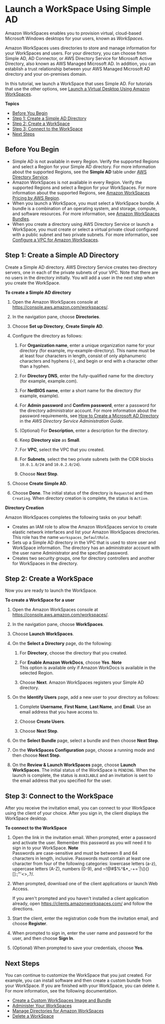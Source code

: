 # Launch a WorkSpace Using Simple AD<a name="launch-workspace-simple-ad"></a>

Amazon WorkSpaces enables you to provision virtual, cloud\-based Microsoft Windows desktops for your users, known as *WorkSpaces*\.

Amazon WorkSpaces uses directories to store and manage information for your WorkSpaces and users\. For your directory, you can choose from Simple AD, AD Connector, or AWS Directory Service for Microsoft Active Directory, also known as AWS Managed Microsoft AD\. In addition, you can establish a trust relationship between your AWS Managed Microsoft AD directory and your on\-premises domain\.

In this tutorial, we launch a WorkSpace that uses Simple AD\. For tutorials that use the other options, see [Launch a Virtual Desktop Using Amazon WorkSpaces](launch-workspaces-tutorials.md)\.

**Topics**
+ [Before You Begin](#prereqs-simple-ad)
+ [Step 1: Create a Simple AD Directory](#create-simple-ad)
+ [Step 2: Create a WorkSpace](#create-workspace-simple-ad)
+ [Step 3: Connect to the WorkSpace](#connect-workspace-simple-ad)
+ [Next Steps](#next-steps-simple-ad)

## Before You Begin<a name="prereqs-simple-ad"></a>
+ Simple AD is not available in every Region\. Verify the supported Regions and select a Region for your Simple AD directory\. For more information about the supported Regions, see the **Simple AD** table under [AWS Directory Service](https://docs.aws.amazon.com/general/latest/gr/rande.html#ds_region)\.
+ Amazon WorkSpaces is not available in every Region\. Verify the supported Regions and select a Region for your WorkSpaces\. For more information about the supported Regions, see [Amazon WorkSpaces Pricing by AWS Region](https://aws.amazon.com/workspaces/pricing/)\.
+ When you launch a WorkSpace, you must select a WorkSpace bundle\. A bundle is a combination of an operating system, and storage, compute, and software resources\. For more information, see [Amazon WorkSpaces Bundles](https://aws.amazon.com/workspaces/details/#Amazon_WorkSpaces_Bundles)\.
+ When you create a directory using AWS Directory Service or launch a WorkSpace, you must create or select a virtual private cloud configured with a public subnet and two private subnets\. For more information, see [Configure a VPC for Amazon WorkSpaces](amazon-workspaces-vpc.md)\.

## Step 1: Create a Simple AD Directory<a name="create-simple-ad"></a>

Create a Simple AD directory\. AWS Directory Service creates two directory servers, one in each of the private subnets of your VPC\. Note that there are no users in the directory initially\. You will add a user in the next step when you create the WorkSpace\.

**To create a Simple AD directory**

1. Open the Amazon WorkSpaces console at [https://console\.aws\.amazon\.com/workspaces/](https://console.aws.amazon.com/workspaces/)\.

1. In the navigation pane, choose **Directories**\.

1. Choose **Set up Directory**, **Create Simple AD**\.

1. Configure the directory as follows:

   1. For **Organization name**, enter a unique organization name for your directory \(for example, my\-example\-directory\)\. This name must be at least four characters in length, consist of only alphanumeric characters and hyphens \(\-\), and begin or end with a character other than a hyphen\.

   1. For **Directory DNS**, enter the fully\-qualified name for the directory \(for example, example\.com\)\.

   1. For **NetBIOS name**, enter a short name for the directory \(for example, example\)\.

   1. For **Admin password** and **Confirm password**, enter a password for the directory administrator account\. For more information about the password requirements, see [How to Create a Microsoft AD Directory](https://docs.aws.amazon.com/directoryservice/latest/admin-guide/create_managed_ad.html) in the *AWS Directory Service Administration Guide*\.

   1. \(Optional\) For **Description**, enter a description for the directory\.

   1. Keep **Directory size** as **Small**\.

   1. For **VPC**, select the VPC that you created\.

   1. For **Subnets**, select the two private subnets \(with the CIDR blocks `10.0.1.0/24` and `10.0.2.0/24`\)\.

   1. Choose **Next Step**\.

1. Choose **Create Simple AD**\.

1. Choose **Done**\. The initial status of the directory is `Requested` and then `Creating`\. When directory creation is complete, the status is `Active`\.

**Directory Creation**

Amazon WorkSpaces completes the following tasks on your behalf:
+ Creates an IAM role to allow the Amazon WorkSpaces service to create elastic network interfaces and list your Amazon WorkSpaces directories\. This role has the name `workspaces_DefaultRole`\.
+ Sets up a Simple AD directory in the VPC that is used to store user and WorkSpace information\. The directory has an administrator account with the user name Administrator and the specified password\.
+ Creates two security groups, one for directory controllers and another for WorkSpaces in the directory\.

## Step 2: Create a WorkSpace<a name="create-workspace-simple-ad"></a>

Now you are ready to launch the WorkSpace\.

**To create a WorkSpace for a user**

1. Open the Amazon WorkSpaces console at [https://console\.aws\.amazon\.com/workspaces/](https://console.aws.amazon.com/workspaces/)\.

1. In the navigation pane, choose **WorkSpaces**\.

1. Choose **Launch WorkSpaces**\.

1. On the **Select a Directory** page, do the following:

   1. For **Directory**, choose the directory that you created\.

   1. For **Enable Amazon WorkDocs**, choose **Yes**\.
**Note**  
This option is available only if Amazon WorkDocs is available in the selected Region\.

   1. Choose **Next**\. Amazon WorkSpaces registers your Simple AD directory\.

1. On the **Identify Users** page, add a new user to your directory as follows:

   1. Complete **Username**, **First Name**, **Last Name**, and **Email**\. Use an email address that you have access to\.

   1. Choose **Create Users**\.

   1. Choose **Next Step**\.

1. On the **Select Bundle** page, select a bundle and then choose **Next Step**\.

1. On the **WorkSpaces Configuration** page, choose a running mode and then choose **Next Step**\.

1. On the **Review & Launch WorkSpaces** page, choose **Launch WorkSpaces**\. The initial status of the WorkSpace is `PENDING`\. When the launch is complete, the status is `AVAILABLE` and an invitation is sent to the email address that you specified for the user\.

## Step 3: Connect to the WorkSpace<a name="connect-workspace-simple-ad"></a>

After you receive the invitation email, you can connect to your WorkSpace using the client of your choice\. After you sign in, the client displays the WorkSpace desktop\.

**To connect to the WorkSpace**

1. Open the link in the invitation email\. When prompted, enter a password and activate the user\. Remember this password as you will need it to sign in to your WorkSpace\.
**Note**  
Passwords are case\-sensitive and must be between 8 and 64 characters in length, inclusive\. Passwords must contain at least one character from four of the following categories: lowercase letters \(a\-z\), uppercase letters \(A\-Z\), numbers \(0\-9\), and \~\!@\#$%^&\*\_\-\+=`\|\\\(\)\{\}\[\]:;"'<>,\.?/\.

1. When prompted, download one of the client applications or launch Web Access\.

   If you aren't prompted and you haven't installed a client application already, open [https://clients\.amazonworkspaces\.com/](https://clients.amazonworkspaces.com/) and follow the directions\.

1. Start the client, enter the registration code from the invitation email, and choose **Register**\.

1. When prompted to sign in, enter the user name and password for the user, and then choose **Sign In**\.

1. \(Optional\) When prompted to save your credentials, choose **Yes**\.

## Next Steps<a name="next-steps-simple-ad"></a>

You can continue to customize the WorkSpace that you just created\. For example, you can install software and then create a custom bundle from your WorkSpace\. If you are finished with your WorkSpace, you can delete it\. For more information, see the following documentation\.
+ [Create a Custom WorkSpaces Image and Bundle](create-custom-bundle.md)
+ [Administer Your WorkSpaces](administer-workspaces.md)
+ [Manage Directories for Amazon WorkSpaces](manage-workspaces-directory.md)
+ [Delete a WorkSpace](delete-workspaces.md)